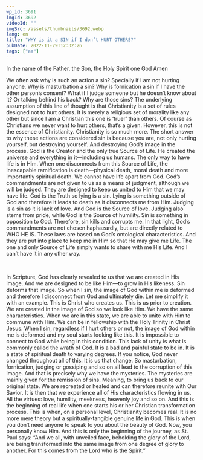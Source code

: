 ```yaml
---
wp_id: 3691
imgId: 3692
videoId: ""
imgSrc: /assets/thumbnails/3692.webp
lang: en
title: "WHY is it a SIN if I don’t HURT OTHERS?"
pubDate: 2022-11-29T12:32:26
tags: ["aa"]
---
```


<!-- page: 6 -->

<p>In the name of the Father, the Son, the Holy Spirit one God Amen</p>
<p><span data-contrast="auto">We often ask why is such an action a sin? Specially if I am not hurting anyone. Why is masturbation a sin? Why is fornication a sin if I have the other person’s consent? What if I judge someone but he doesn’t know about it? Or talking behind his back? Why are those sins? The underlying assumption of this line of thought is that Christianity is a set of rules designed not to hurt others. It is merely a religious set of morality like any other but since I am a Christian this one is ‘truer’ than others. Of course as Christians we never want to hurt others, that’s a given. However, this is not the essence of Christianity. Christianity is so much more. The short answer to why these actions are considered sin is because you are, not only hurting yourself, but destroying yourself. And destroying God’s image in the process. God is the Creator and the only true Source of Life. He created the universe and everything in it—including us humans. The only way to have life is in Him. When one disconnects from this Source of Life, the inescapable ramification is death—physical death, moral death and more importantly spiritual death. We cannot have life apart from God. God’s commandments are not given to us as a means of judgment, although we will be judged. They are designed to keep us united to Him that we may have life. God is the Truth so lying is a sin. Lying is something outside of God and therefore it leads to death as it disconnects me from Him. Judging is a sin as it is lack of love. And God is the Source of love. Judging also stems from pride, while God is the Source of humility. Sin is something in opposition to God. Therefore, sin kills and corrupts me. In that light, God’s commandments are not chosen haphazardly, but are directly related to WHO HE IS. These laws are based on God’s ontological characteristics. And they are put into place to keep me in Him so that He may give me Life. The one and only Source of Life simply wants to share with me His Life. And I can’t have it in any other way.</span><span data-ccp-props="{&quot;201341983&quot;:0,&quot;335559739&quot;:200,&quot;335559740&quot;:276}"> </span></p>
<p><span data-ccp-props="{&quot;201341983&quot;:0,&quot;335559739&quot;:200,&quot;335559740&quot;:276}"> </span></p>
<p><span data-contrast="auto">In Scripture, God has clearly revealed to us that we are created in His image. And we are designed to be like Him—to grow in His likeness. Sin deforms that image. So when I sin, the image of God within me is deformed and therefore I disconnect from God and ultimately die. Let me simplify it with an example. This is Christ who creates us. This is us prior to creation. We are created in the image of God so we look like Him. We have the same characteristics. When we are in this state, we are able to unite with Him to commune with Him. We can be in fellowship with the Holy Trinity in Christ Jesus. When I sin, regardless if I hurt others or not, the image of God within me is deformed and my soul starts looking like this. It is impossible to connect to God while being in this condition. This lack of unity is what is commonly called the wrath of God. It is a bad and painful state to be in. It is a state of spiritual death to varying degrees. If you notice, God never changed throughout all of this. It is us that change. So masturbation, fornication, judging or gossiping and so on all lead to the corruption of this image. And that is precisely why we have the mysteries. The mysteries are mainly given for the remission of sins. Meaning, to bring us back to our original state. We are recreated or healed and can therefore reunite with Our Savior. It is then that we experience all of His characteristics flowing in us. All the virtues: love, humility, meekness, heavenly joy and so on. And this is the beginning of real life when one starts his or her Christian transformation process. This is when, on a personal level, Christianity becomes real. It is no more mere theory but a spiritually-tangible genuine life in God. This is when you don’t need anyone to speak to you about the beauty of God. Now, you personally know Him. And this is only the beginning of the journey, as St. Paul says: “And we all, with unveiled face, beholding the glory of the Lord, are being transformed into the same image from one degree of glory to another. For this comes from the Lord who is the Spirit.”</span><span data-ccp-props="{&quot;201341983&quot;:0,&quot;335559739&quot;:200,&quot;335559740&quot;:276}"> </span></p>
